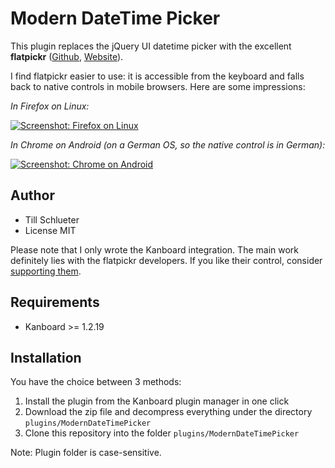 Modern DateTime Picker
==============================

This plugin replaces the jQuery UI datetime picker with the excellent **flatpickr** ([Github](https://github.com/flatpickr/flatpickr), [Website](https://flatpickr.js.org/)).

I find flatpickr easier to use: it is accessible from the keyboard and falls back to native controls in mobile browsers. Here are some impressions:

*In Firefox on Linux:*

[![Screenshot: Firefox on Linux](https://i.imgur.com/qvewMjGl.png)](https://i.imgur.com/qvewMjG.png)

*In Chrome on Android (on a German OS, so the native control is in German):*

[![Screenshot: Chrome on Android](https://i.imgur.com/SQpq2Lxl.png)](https://i.imgur.com/SQpq2Lx.png)

Author
------

- Till Schlueter
- License MIT

Please note that I only wrote the Kanboard integration. The main work definitely lies with the flatpickr developers. If you like their control, consider [supporting them](https://github.com/flatpickr/flatpickr#supporting-flatpickr).

Requirements
------------

- Kanboard >= 1.2.19

Installation
------------

You have the choice between 3 methods:

1. Install the plugin from the Kanboard plugin manager in one click
2. Download the zip file and decompress everything under the directory `plugins/ModernDateTimePicker`
3. Clone this repository into the folder `plugins/ModernDateTimePicker`

Note: Plugin folder is case-sensitive.
